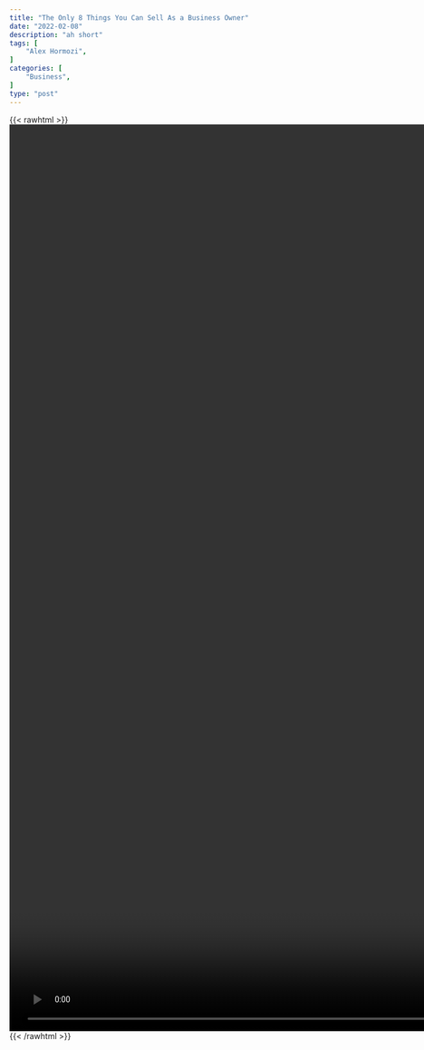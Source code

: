 ```yaml
---
title: "The Only 8 Things You Can Sell As a Business Owner"
date: "2022-02-08"
description: "ah short"
tags: [
    "Alex Hormozi",
]
categories: [
    "Business",
]
type: "post"
---
```

{{< rawhtml >}}
    <video style="height:40vh;width:auto" overflow="hidden" controls>
        <source src="https://clips.dev00ps.com/Alex%20Hormozi/The%20ONLY%208%20Things%20You%20Can%20Sell%20as%20a%20Business%20Owner.mp4" type="video/mp4"> 
    </video>
{{< /rawhtml >}}